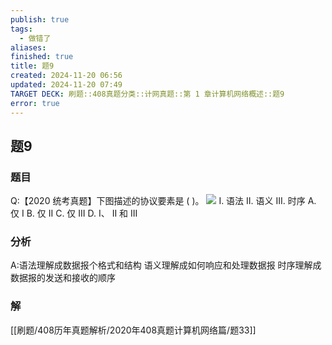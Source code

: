 ```yaml
---
publish: true
tags:
  - 做错了
aliases: 
finished: true
title: 题9
created: 2024-11-20 06:56
updated: 2024-11-20 07:49
TARGET DECK: 刷题::408真题分类::计网真题::第 1 章计算机网络概述::题9
error: true
---
```

## 题9
### 题目
Q:【2020 统考真题】下图描述的协议要素是 ( )。
![](https://img.hwenyi.live/202406021136357.webp)
I. 语法 II. 语义 III. 时序
A. 仅 I 
B. 仅 II 
C. 仅 III 
D. I、 II 和 III
### 分析
A:语法理解成数据报个格式和结构
语义理解成如何响应和处理数据报
时序理解成数据报的发送和接收的顺序
### 解
[[刷题/408历年真题解析/2020年408真题计算机网络篇/题33]]
